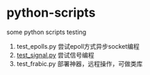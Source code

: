 # python-scripts
some python scripts testing

1. test_epolls.py 尝试epoll方式异步socket编程
2. [test_signal.py](http://github.com/laojiumen/python-scripts/raw/master/docs/fabric.md) 尝试信号编程
3. test_frabic.py 部署神器，远程操作，可做类库

